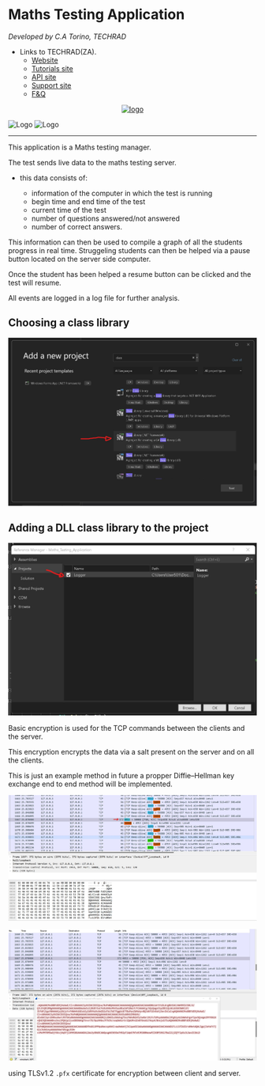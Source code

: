 # Maths Testing Application

*Developed by C.A Torino, TECHRAD*
* Links to TECHRAD(ZA).
    * [Website](https://techrad.co.za)
    * [Tutorials site](https://tutorials.techrad.co.za)
    * [API site](https://tutorials.techrad.co.za/api)
    * [Support site](https://support.techrad.co.za)
    * [F&Q](https://faq.techrad.co.za)

<div align="center">
    <a href="https://logo.net">
        <img
            alt="logo"
            src="https://www.logo.net/images/logos/new-logo.svg"
            width="150">
    </a>
</div>


![Logo](url)
![Logo](img/5.jpg)

---

This application is a Maths testing manager.

The test sends live data to the maths testing server.

* this data consists of:

    * information of the computer in which the test is running
    * begin time and end time of the test
    * current time of the test
    * number of questions answered/not answered
    * number of correct answers.
     
This information can then be used to compile a graph of all the students progress in real time. Struggeling students can then be helped via a pause button located on the server side computer.
      
Once the student has been helped a resume button can be clicked and the test will resume.
       
All events are logged in a log file for further analysis.

## Choosing a class library

![Logo](img/Choose_class_library.jpg)

## Adding a DLL class library to the project

![Logo](img/Add_the_logger_dll_to_the_application.jpg)

Basic encryption is used for the TCP commands between the clients and the server.

This encryption encrypts the data via a salt present on the server and on all the clients.

This is just an example method in future a propper Diffie–Hellman key exchange end to end method will be implemented.


![Logo](img/serverclient.jpg)


![Logo](img/encr.jpg)

using TLSv1.2 `.pfx` certificate for encryption between client and server.


